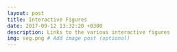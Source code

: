 ```yaml
---
layout: post
title: Interactive Figures
date: 2017-09-12 13:32:20 +0300
description: Links to the various interactive figures 
img: seg.png # Add image post (optional)
---
```



